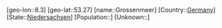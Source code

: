 ﻿---
location: [53.27,8.3]
type: City
tags:
- geo/City


SpocWebEntityId: 30596
isDeleted: false
confidential: public

---
[geo-lon::8.3]
[geo-lat::53.27]
[name::Grossenmeer]
[Country::[Germany](geo/Continent/Europe/Germany.md)]
[State::[Niedersachsen](geo/Continent/Europe/Germany/Niedersachsen.md)]
[Population::]
[Unknown::]


